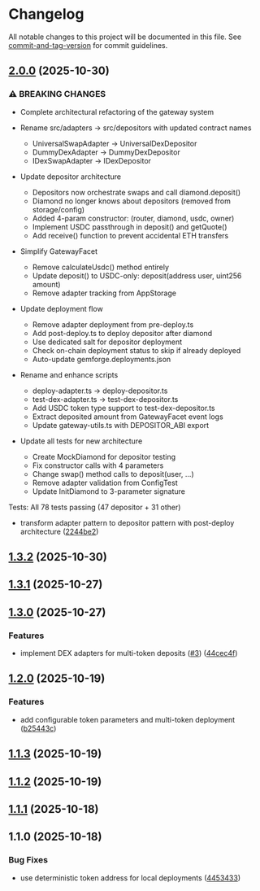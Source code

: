 # Changelog

All notable changes to this project will be documented in this file. See [commit-and-tag-version](https://github.com/absolute-version/commit-and-tag-version) for commit guidelines.

## [2.0.0](https://github.com/Tribally-Games/arcade-contracts/compare/v1.3.2...v2.0.0) (2025-10-30)


### ⚠ BREAKING CHANGES

* Complete architectural refactoring of the gateway system

- Rename src/adapters → src/depositors with updated contract names
  - UniversalSwapAdapter → UniversalDexDepositor
  - DummyDexAdapter → DummyDexDepositor
  - IDexSwapAdapter → IDexDepositor

- Update depositor architecture
  - Depositors now orchestrate swaps and call diamond.deposit()
  - Diamond no longer knows about depositors (removed from storage/config)
  - Added 4-param constructor: (router, diamond, usdc, owner)
  - Implement USDC passthrough in deposit() and getQuote()
  - Add receive() function to prevent accidental ETH transfers

- Simplify GatewayFacet
  - Remove calculateUsdc() method entirely
  - Update deposit() to USDC-only: deposit(address user, uint256 amount)
  - Remove adapter tracking from AppStorage

- Update deployment flow
  - Remove adapter deployment from pre-deploy.ts
  - Add post-deploy.ts to deploy depositor after diamond
  - Use dedicated salt for depositor deployment
  - Check on-chain deployment status to skip if already deployed
  - Auto-update gemforge.deployments.json

- Rename and enhance scripts
  - deploy-adapter.ts → deploy-depositor.ts
  - test-dex-adapter.ts → test-dex-depositor.ts
  - Add USDC token type support to test-dex-depositor.ts
  - Extract deposited amount from GatewayFacet event logs
  - Update gateway-utils.ts with DEPOSITOR_ABI export

- Update all tests for new architecture
  - Create MockDiamond for depositor testing
  - Fix constructor calls with 4 parameters
  - Change swap() method calls to deposit(user, ...)
  - Remove adapter validation from ConfigTest
  - Update InitDiamond to 3-parameter signature

Tests: All 78 tests passing (47 depositor + 31 other)

* transform adapter pattern to depositor pattern with post-deploy architecture ([2244be2](https://github.com/Tribally-Games/arcade-contracts/commit/2244be2ae2e76f5e4b9d95f9e41d2d874d60e034))

## [1.3.2](https://github.com/Tribally-Games/arcade-contracts/compare/v1.3.1...v1.3.2) (2025-10-30)

## [1.3.1](https://github.com/Tribally-Games/arcade-contracts/compare/v1.3.0...v1.3.1) (2025-10-27)

## [1.3.0](https://github.com/Tribally-Games/arcade-contracts/compare/v1.2.0...v1.3.0) (2025-10-27)


### Features

* implement DEX adapters for multi-token deposits ([#3](https://github.com/Tribally-Games/arcade-contracts/issues/3)) ([44cec4f](https://github.com/Tribally-Games/arcade-contracts/commit/44cec4f74286e18b4798bb3745ab67d2d00493a9))

## [1.2.0](https://github.com/Tribally-Games/arcade-contracts/compare/v1.1.3...v1.2.0) (2025-10-19)


### Features

* add configurable token parameters and multi-token deployment ([b25443c](https://github.com/Tribally-Games/arcade-contracts/commit/b25443ce5a5e9edee28b1e5b8e3c014acc725656))

## [1.1.3](https://github.com/Tribally-Games/arcade-contracts/compare/v1.1.2...v1.1.3) (2025-10-19)

## [1.1.2](https://github.com/Tribally-Games/arcade-contracts/compare/v1.1.1...v1.1.2) (2025-10-19)

## [1.1.1](https://github.com/Tribally-Games/arcade-contracts/compare/v1.1.0...v1.1.1) (2025-10-18)

## 1.1.0 (2025-10-18)


### Bug Fixes

* use deterministic token address for local deployments ([4453433](https://github.com/Tribally-Games/arcade-contracts/commit/44534334839f77c7e9d7816c439b594cf3ad6273))
